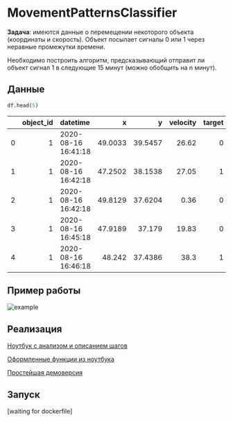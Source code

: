 # MovementPatternsClassifier
**Задача**: имеются данные о перемещении некоторого объекта (координаты и скорость). Объект посылает сигналы 0 или 1 через неравные промежутки времени.

Необходимо построить алгоритм, предсказывающий отправит ли объект сигнал 1 в следующие 15 минут (можно обобщить на n минут).

## Данные 
```python
df.head(5)
```
|    |   object_id | datetime            |       x |       y |   velocity |   target |
|---:|------------:|:--------------------|--------:|--------:|-----------:|---------:|
|  0 |           1 | 2020-08-16 16:41:18 | 49.0033 | 39.5457 |      26.62 |        0 |
|  1 |           1 | 2020-08-16 16:42:18 | 47.2502 | 38.1538 |      27.05 |        1 |
|  2 |           1 | 2020-08-16 16:42:18 | 49.8129 | 37.6204 |       0.36 |        0 |
|  3 |           1 | 2020-08-16 16:45:18 | 47.9189 | 37.179  |      19.83 |        0 |
|  4 |           1 | 2020-08-16 16:46:18 | 48.242  | 37.4386 |      38.3  |        1 |

## Пример работы
![example](https://github.com/GarryNeKasparov/MovementPatternsClassifier/assets/52318064/9ca5b0ed-d3a0-4cd3-a93c-94a18bc2d088)

## Реализация
[Ноутбук с анализом и описанием шагов](mpproject/notebooks/notebook.ipynb)

[Оформленные функции из ноутбука](mpproject/models)

[Простейшая демоверсия](mpproject/src/app)

## Запуск
[waiting for dockerfile]
